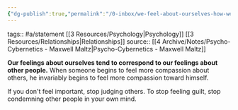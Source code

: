 ```yaml
---
{"dg-publish":true,"permalink":"/0-inbox/we-feel-about-ourselves-how-we-feel-about-others/","dgPassFrontmatter":true}
---
```


tags:: #a/statement [[3 Resources/Psychology\|Psychology]] [[3 Resources/Relationships\|Relationships]] 
source:: [[4 Archive/Notes/Psycho-Cybernetics - Maxwell Maltz\|Psycho-Cybernetics - Maxwell Maltz]]

**Our feelings about ourselves tend to correspond to our feelings about other people.** When someone begins to feel more compassion about others, he invariably begins to feel more compassion toward himself.

If you don't feel important, stop judging others.
To stop feeling guilt, stop condemning other people in your own mind.